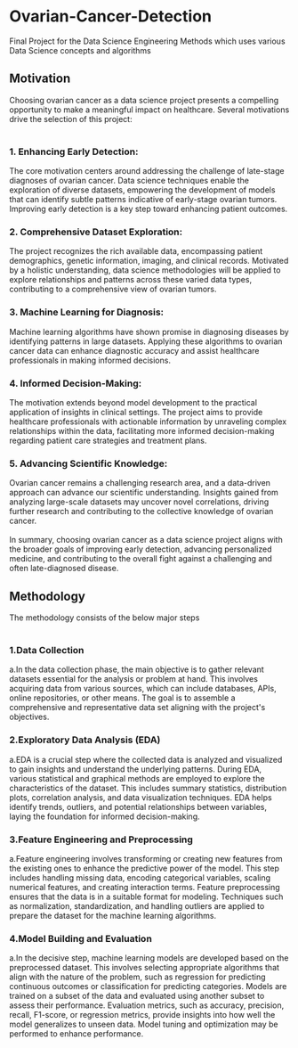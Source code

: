 # Ovarian-Cancer-Detection
Final Project for the Data Science Engineering Methods which uses various Data Science concepts and algorithms
<br>
## Motivation
Choosing ovarian cancer as a data science project presents a compelling opportunity to make a meaningful impact on healthcare. Several motivations drive the selection of this project:<br><br>
### 1. Enhancing Early Detection:
The core motivation centers around addressing the challenge of late-stage diagnoses of ovarian cancer. Data science techniques enable the exploration of diverse datasets, empowering the development of models that can identify subtle patterns indicative of early-stage ovarian tumors. Improving early detection is a key step toward enhancing patient outcomes.
### 2. Comprehensive Dataset Exploration: 
The project recognizes the rich available data, encompassing patient demographics, genetic information, imaging, and clinical records. Motivated by a holistic understanding, data science methodologies will be applied to explore relationships and patterns across these varied data types, contributing to a comprehensive view of ovarian tumors.
### 3. Machine Learning for Diagnosis: 
Machine learning algorithms have shown promise in diagnosing diseases by identifying patterns in large datasets. Applying these algorithms to ovarian cancer data can enhance diagnostic accuracy and assist healthcare professionals in making informed decisions.
### 4. Informed Decision-Making: 
The motivation extends beyond model development to the practical application of insights in clinical settings. The project aims to provide healthcare professionals with actionable information by unraveling complex relationships within the data, facilitating more informed decision-making regarding patient care strategies and treatment plans.
### 5. Advancing Scientific Knowledge: 
Ovarian cancer remains a challenging research area, and a data-driven approach can advance our scientific understanding. Insights gained from analyzing large-scale datasets may uncover novel correlations, driving further research and contributing to the collective knowledge of ovarian cancer.<br><br>
In summary, choosing ovarian cancer as a data science project aligns with the broader goals of improving early detection, advancing personalized medicine, and contributing to the overall fight against a challenging and often late-diagnosed disease.<br>

## Methodology
The methodology consists of the below major steps<br><br>
### 1.Data Collection 
a.In the data collection phase, the main objective is to gather relevant datasets essential for the analysis or problem at hand. This involves acquiring data from various sources, which can include databases, APIs, online repositories, or other means. The goal is to assemble a comprehensive and representative data set aligning with the project's objectives.
### 2.Exploratory Data Analysis (EDA)
a.EDA is a crucial step where the collected data is analyzed and visualized to gain insights and understand the underlying patterns. During EDA, various statistical and graphical methods are employed to explore the characteristics of the dataset. This includes summary statistics, distribution plots, correlation analysis, and data visualization techniques. EDA helps identify trends, outliers, and potential relationships between variables, laying the foundation for informed decision-making.
### 3.Feature Engineering and Preprocessing
a.Feature engineering involves transforming or creating new features from the existing ones to enhance the predictive power of the model. This step includes handling missing data, encoding categorical variables, scaling numerical features, and creating interaction terms. Feature preprocessing ensures that the data is in a suitable format for modeling. Techniques such as normalization, standardization, and handling outliers are applied to prepare the dataset for the machine learning algorithms.
### 4.Model Building and Evaluation
a.In the decisive step, machine learning models are developed based on the preprocessed dataset. This involves selecting appropriate algorithms that align with the nature of the problem, such as regression for predicting continuous outcomes or classification for predicting categories. Models are trained on a subset of the data and evaluated using another subset to assess their performance. Evaluation metrics, such as accuracy, precision, recall, F1-score, or regression metrics, provide insights into how well the model generalizes to unseen data. Model tuning and optimization may be performed to enhance performance.
